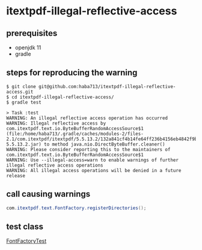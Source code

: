 # itextpdf-illegal-reflective-access

## prerequisites

- openjdk 11
- gradle

## steps for reproducing the warning

```
$ git clone git@github.com:haba713/itextpdf-illegal-reflective-access.git
$ cd itextpdf-illegal-reflective-access/
$ gradle test

> Task :test
WARNING: An illegal reflective access operation has occurred
WARNING: Illegal reflective access by com.itextpdf.text.io.ByteBufferRandomAccessSource$1 (file:/home/haba713/.gradle/caches/modules-2/files-2.1/com.itextpdf/itextpdf/5.5.13.2/132a841cf4b14fe64ff236b4156eb4842f9bbc09/itextpdf-5.5.13.2.jar) to method java.nio.DirectByteBuffer.cleaner()
WARNING: Please consider reporting this to the maintainers of com.itextpdf.text.io.ByteBufferRandomAccessSource$1
WARNING: Use --illegal-access=warn to enable warnings of further illegal reflective access operations
WARNING: All illegal access operations will be denied in a future release
```

## call causing warnings

```java
com.itextpdf.text.FontFactory.registerDirectories();
```

## test class

[FontFactoryTest](src/test/java/com/example/FontFactoryTest.java)

